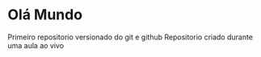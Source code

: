# Olá Mundo
 Primeiro repositorio versionado do git e github
Repositorio criado durante uma aula ao vivo 
